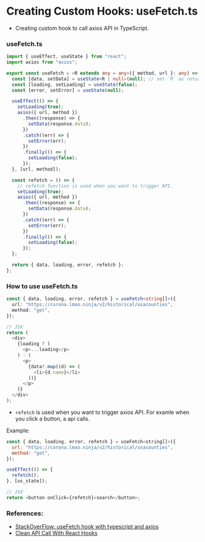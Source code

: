# Creating Custom Hooks: useFetch.ts

- Creating custom hook to call axios API in TypeScript.

### useFetch.ts

```ts
import { useEffect, useState } from "react";
import axios from "axios";

export const useFetch = <R extends any = any>({ method, url }: any) => {
  const [data, setData] = useState<R | null>(null); // set `R` as returned type
  const [loading, setLoading] = useState(false);
  const [error, setError] = useState(null);

  useEffect(() => {
    setLoading(true);
    axios({ url, method })
      .then((response) => {
        setData(response.data);
      })
      .catch((err) => {
        setError(err);
      })
      .finally(() => {
        setLoading(false);
      });
  }, [url, method]);

  const refetch = () => {
    // refetch function is used when you want to trigger API.
    setLoading(true);
    axios({ url, method })
      .then((response) => {
        setData(response.data);
      })
      .catch((err) => {
        setError(err);
      })
      .finally(() => {
        setLoading(false);
      });
  };

  return { data, loading, error, refetch };
};
```

### How to use useFetch.ts

```ts
const { data, loading, error, refetch } = useFetch<string[]>({
  url: "https://corona.lmao.ninja/v2/historical/usacounties",
  method: "get",
});

// JSX
return (
  <div>
    {loading ? (
      <p>...loading</p>
    ) : (
      <p>
        {data?.map((d) => (
          <li>{d.name}</li>
        ))}
      </p>
    )}
  </div>
);
```

- `refetch` is used when you want to trigger axios API. For examle when you click a button, a api calls.

Example:

```js
const { data, loading, error, refetch } = useFetch<string[]>({
  url: "https://corona.lmao.ninja/v2/historical/usacounties",
  method: "get",
});

useEffect(() => {
  refetch();
}, [us_state]);

// JSX
return <button onClick={refetch}>search</button>;
```

### References:

- [StackOverFlow: useFetch hook with typescript and axios](https://stackoverflow.com/questions/65651772/usefetch-hook-with-typescript-and-axios)
- [Clean API Call With React Hooks](https://betterprogramming.pub/clean-api-call-with-react-hooks-3bd6438a375a)

